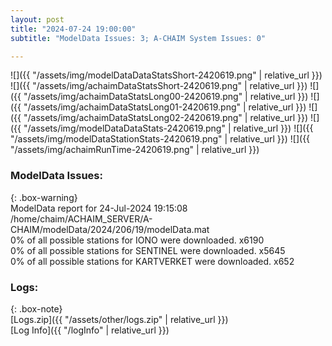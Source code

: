 ```yaml
---
layout: post
title: "2024-07-24 19:00:00"
subtitle: "ModelData Issues: 3; A-CHAIM System Issues: 0"

---
```


![]({{ "/assets/img/modelDataDataStatsShort-2420619.png" | relative_url }})
![]({{ "/assets/img/achaimDataStatsShort-2420619.png" | relative_url }})
![]({{ "/assets/img/achaimDataStatsLong00-2420619.png" | relative_url }})
![]({{ "/assets/img/achaimDataStatsLong01-2420619.png" | relative_url }})
![]({{ "/assets/img/achaimDataStatsLong02-2420619.png" | relative_url }})
![]({{ "/assets/img/modelDataDataStats-2420619.png" | relative_url }})
![]({{ "/assets/img/modelDataStationStats-2420619.png" | relative_url }})
![]({{ "/assets/img/achaimRunTime-2420619.png" | relative_url }})


### ModelData Issues:  
  
{: .box-warning}  
 ModelData report for 24-Jul-2024 19:15:08   
 /home/chaim/ACHAIM_SERVER/A-CHAIM/modelData/2024/206/19/modelData.mat   
 0% of all possible stations for IONO were downloaded. x6190   
 0% of all possible stations for SENTINEL were downloaded. x5645   
 0% of all possible stations for KARTVERKET were downloaded. x652   
  


### Logs:  
  
{: .box-note}  
[Logs.zip]({{ "/assets/other/logs.zip" | relative_url }})  
[Log Info]({{ "/logInfo" | relative_url }})  
